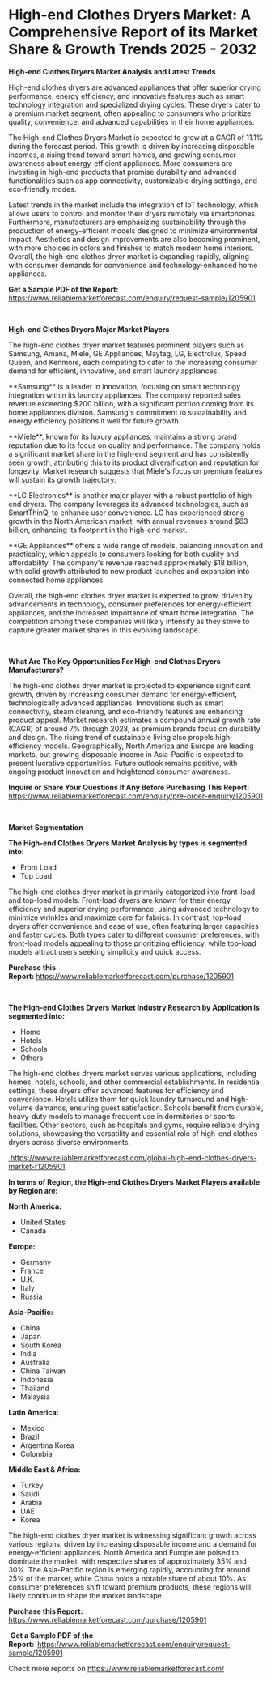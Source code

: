 <p><h1>High-end Clothes Dryers Market: A Comprehensive Report of its Market Share & Growth Trends 2025 - 2032</h1></p><p><strong>High-end Clothes Dryers Market Analysis and Latest Trends</strong></p>
<p><p>High-end clothes dryers are advanced appliances that offer superior drying performance, energy efficiency, and innovative features such as smart technology integration and specialized drying cycles. These dryers cater to a premium market segment, often appealing to consumers who prioritize quality, convenience, and advanced capabilities in their home appliances.</p><p>The High-end Clothes Dryers Market is expected to grow at a CAGR of 11.1% during the forecast period. This growth is driven by increasing disposable incomes, a rising trend toward smart homes, and growing consumer awareness about energy-efficient appliances. More consumers are investing in high-end products that promise durability and advanced functionalities such as app connectivity, customizable drying settings, and eco-friendly modes.</p><p>Latest trends in the market include the integration of IoT technology, which allows users to control and monitor their dryers remotely via smartphones. Furthermore, manufacturers are emphasizing sustainability through the production of energy-efficient models designed to minimize environmental impact. Aesthetics and design improvements are also becoming prominent, with more choices in colors and finishes to match modern home interiors. Overall, the high-end clothes dryer market is expanding rapidly, aligning with consumer demands for convenience and technology-enhanced home appliances.</p></p>
<p><strong>Get a Sample PDF of the Report:&nbsp;</strong> <a href="https://www.reliablemarketforecast.com/enquiry/request-sample/1205901?utm_campaign=2479&utm_medium=2&utm_source=Github&utm_content=ia&utm_term=05042025&utm_id=high-end-clothes-dryers">https://www.reliablemarketforecast.com/enquiry/request-sample/1205901</a></p>
<p>&nbsp;</p>
<p><strong>High-end Clothes Dryers Major Market Players</strong></p>
<p><p>The high-end clothes dryer market features prominent players such as Samsung, Amana, Miele, GE Appliances, Maytag, LG, Electrolux, Speed Queen, and Kenmore, each competing to cater to the increasing consumer demand for efficient, innovative, and smart laundry appliances.</p><p>**Samsung** is a leader in innovation, focusing on smart technology integration within its laundry appliances. The company reported sales revenue exceeding $200 billion, with a significant portion coming from its home appliances division. Samsung's commitment to sustainability and energy efficiency positions it well for future growth.</p><p>**Miele**, known for its luxury appliances, maintains a strong brand reputation due to its focus on quality and performance. The company holds a significant market share in the high-end segment and has consistently seen growth, attributing this to its product diversification and reputation for longevity. Market research suggests that Miele's focus on premium features will sustain its growth trajectory.</p><p>**LG Electronics** is another major player with a robust portfolio of high-end dryers. The company leverages its advanced technologies, such as SmartThinQ, to enhance user convenience. LG has experienced strong growth in the North American market, with annual revenues around $63 billion, enhancing its footprint in the high-end market.</p><p>**GE Appliances** offers a wide range of models, balancing innovation and practicality, which appeals to consumers looking for both quality and affordability. The company's revenue reached approximately $18 billion, with solid growth attributed to new product launches and expansion into connected home appliances.</p><p>Overall, the high-end clothes dryer market is expected to grow, driven by advancements in technology, consumer preferences for energy-efficient appliances, and the increased importance of smart home integration. The competition among these companies will likely intensify as they strive to capture greater market shares in this evolving landscape.</p></p>
<p>&nbsp;</p>
<p><strong>What Are The Key Opportunities For High-end Clothes Dryers Manufacturers?</strong></p>
<p><p>The high-end clothes dryer market is projected to experience significant growth, driven by increasing consumer demand for energy-efficient, technologically advanced appliances. Innovations such as smart connectivity, steam cleaning, and eco-friendly features are enhancing product appeal. Market research estimates a compound annual growth rate (CAGR) of around 7% through 2028, as premium brands focus on durability and design. The rising trend of sustainable living also propels high-efficiency models. Geographically, North America and Europe are leading markets, but growing disposable income in Asia-Pacific is expected to present lucrative opportunities. Future outlook remains positive, with ongoing product innovation and heightened consumer awareness.</p></p>
<p><strong>Inquire or Share Your Questions If Any Before Purchasing This Report:</strong> <a href="https://www.reliablemarketforecast.com/enquiry/pre-order-enquiry/1205901?utm_campaign=2479&utm_medium=2&utm_source=Github&utm_content=ia&utm_term=05042025&utm_id=high-end-clothes-dryers">https://www.reliablemarketforecast.com/enquiry/pre-order-enquiry/1205901</a></p>
<p>&nbsp;</p>
<p><strong>Market Segmentation</strong></p>
<p><strong>The High-end Clothes Dryers Market Analysis by types is segmented into:</strong></p>
<p><ul><li>Front Load</li><li>Top Load</li></ul></p>
<p><p>The high-end clothes dryer market is primarily categorized into front-load and top-load models. Front-load dryers are known for their energy efficiency and superior drying performance, using advanced technology to minimize wrinkles and maximize care for fabrics. In contrast, top-load dryers offer convenience and ease of use, often featuring larger capacities and faster cycles. Both types cater to different consumer preferences, with front-load models appealing to those prioritizing efficiency, while top-load models attract users seeking simplicity and quick access.</p></p>
<p><strong>Purchase this Report:&nbsp;</strong><a href="https://www.reliablemarketforecast.com/purchase/1205901?utm_campaign=2479&utm_medium=2&utm_source=Github&utm_content=ia&utm_term=05042025&utm_id=high-end-clothes-dryers">https://www.reliablemarketforecast.com/purchase/1205901</a></p>
<p>&nbsp;</p>
<p><strong>The High-end Clothes Dryers Market Industry Research by Application is segmented into:</strong></p>
<p><ul><li>Home</li><li>Hotels</li><li>Schools</li><li>Others</li></ul></p>
<p><p>The high-end clothes dryers market serves various applications, including homes, hotels, schools, and other commercial establishments. In residential settings, these dryers offer advanced features for efficiency and convenience. Hotels utilize them for quick laundry turnaround and high-volume demands, ensuring guest satisfaction. Schools benefit from durable, heavy-duty models to manage frequent use in dormitories or sports facilities. Other sectors, such as hospitals and gyms, require reliable drying solutions, showcasing the versatility and essential role of high-end clothes dryers across diverse environments.</p></p>
<p><a href="https://www.reliablemarketforecast.com/global-high-end-clothes-dryers-market-r1205901?utm_campaign=2479&utm_medium=2&utm_source=Github&utm_content=ia&utm_term=05042025&utm_id=high-end-clothes-dryers">&nbsp;https://www.reliablemarketforecast.com/global-high-end-clothes-dryers-market-r1205901</a></p>
<p><strong>In terms of Region, the High-end Clothes Dryers Market Players available by Region are:</strong></p>
<p>
    <p> <strong> North America: </strong>
        <ul>
            <li>United States</li>
            <li>Canada</li>
        </ul>
        </p> 
    <p> <strong> Europe: </strong>
        <ul>
            <li>Germany</li>
            <li>France</li>
            <li>U.K.</li>
            <li>Italy</li>
            <li>Russia</li>
        </ul>
        </p> 
    <p> <strong> Asia-Pacific: </strong>
        <ul>
            <li>China</li>
            <li>Japan</li>
            <li>South Korea</li>
            <li>India</li>
            <li>Australia</li>
            <li>China Taiwan</li>
            <li>Indonesia</li>
            <li>Thailand</li>
            <li>Malaysia</li>
        </ul>
        </p> 
    <p> <strong> Latin America: </strong>
        <ul>
            <li>Mexico</li>
            <li>Brazil</li>
            <li>Argentina Korea</li>
            <li>Colombia</li>
        </ul>
        </p> 
    <p> <strong> Middle East & Africa: </strong>
        <ul>
            <li>Turkey</li>
            <li>Saudi</li>
            <li>Arabia</li>
            <li>UAE</li>
            <li>Korea</li>
        </ul>
    </p>
    </p>
<p><p>The high-end clothes dryer market is witnessing significant growth across various regions, driven by increasing disposable income and a demand for energy-efficient appliances. North America and Europe are poised to dominate the market, with respective shares of approximately 35% and 30%. The Asia-Pacific region is emerging rapidly, accounting for around 25% of the market, while China holds a notable share of about 10%. As consumer preferences shift toward premium products, these regions will likely continue to shape the market landscape.</p></p>
<p><strong>Purchase this Report: </strong><a href="https://www.reliablemarketforecast.com/purchase/1205901?utm_campaign=2479&utm_medium=2&utm_source=Github&utm_content=ia&utm_term=05042025&utm_id=high-end-clothes-dryers">https://www.reliablemarketforecast.com/purchase/1205901</a></p>
<p>&nbsp;<strong>Get a Sample PDF of the Report:&nbsp;&nbsp;</strong><a href="https://www.reliablemarketforecast.com/enquiry/request-sample/1205901?utm_campaign=2479&utm_medium=2&utm_source=Github&utm_content=ia&utm_term=05042025&utm_id=high-end-clothes-dryers">https://www.reliablemarketforecast.com/enquiry/request-sample/1205901</a></p>
<p><strong></strong></p>
<p>Check more reports on <a href="https://www.reliablemarketforecast.com/?utm_campaign=2479&utm_medium=2&utm_source=Github&utm_content=ia&utm_term=05042025&utm_id=high-end-clothes-dryers">https://www.reliablemarketforecast.com/</a></p>